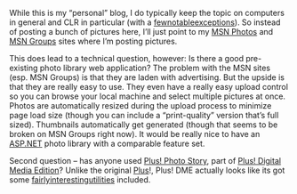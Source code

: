 While this is my “personal” blog, I do typically keep the topic on
computers in general and CLR in particular (with a
[few](PermaLink.aspx?guid=a47eedf1-2ffe-4d78-bcbb-92cf8e197204)[notable](PermaLink.aspx?guid=49fe3bcd-701a-4c5a-9b9e-f4543aea0b4b)[exceptions](PermaLink.aspx?guid=e7dd8478-18bd-4442-ad78-4a5192bb5f57)).
So instead of posting a bunch of pictures here, I’ll just point to my
[MSN
Photos](http://photos.msn.com/viewing/album.aspx?m7A!X9U3q6bynoZEhFj0U9CnAD!ZxNyWvtpCrq0vrz6p4X*UcOo9sOL3V4XeypKBqdq6MoyzkJ88oaxvoFIJaqkpMS*H3S3CyWLCJAUkVfdfxhAR0kJAjg$$)
and [MSN
Groups](http://groups.msn.com/HarryPiersonPhotos/patrickharoldpierson.msnw)
sites where I’m posting pictures.

This does lead to a technical question, however: Is there a good
pre-existing photo library web application? The problem with the MSN
sites (esp. MSN Groups) is that they are laden with advertising. But the
upside is that they are really easy to use. They even have a really easy
upload control so you can browse your local machine and select multiple
pictures at once. Photos are automatically resized during the upload
process to minimize page load size (though you can include a
“print-quality” version that’s full sized). Thumbnails automatically get
generated (though that seems to be broken on MSN Groups right now). It
would be really nice to have an [ASP.NET](http://www.asp.net) photo
library with a comparable feature set.

Second question – has anyone used [Plus! Photo
Story](http://www.microsoft.com/windows/plus/dme/Photo.asp), part of
[Plus! Digital Media
Edition](http://www.microsoft.com/windows/plus/DME/dmehome.asp)? Unlike
the original [Plus](http://www.microsoft.com/windows/plus/windowsxp/)!,
Plus! DME actually looks like its got some
[fairly](http://www.microsoft.com/windows/plus/dme/Music.asp#analog)[interesting](http://www.microsoft.com/windows/plus/dme/HomeMovies.asp)[utilities](http://www.microsoft.com/windows/plus/dme/Music.asp#partymode)
included.
